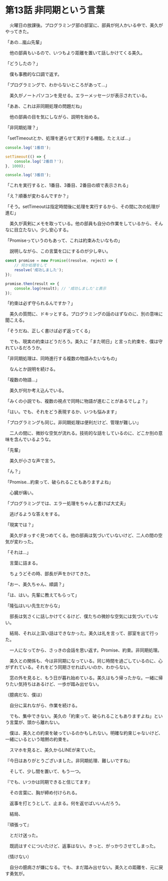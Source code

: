 # 第13話 非同期という言葉

　火曜日の放課後。プログラミング部の部室に、部員が何人かいる中で、美久がやってきた。

「あの...嵐山先輩」

　他の部員もいるので、いつもより距離を置いて話しかけてくる美久。

「どうしたの？」

　僕も事務的な口調で返す。

「プログラミングで、わからないところがあって...」

　美久がノートパソコンを見せる。エラーメッセージが表示されている。

「ああ、これは非同期処理の問題だね」

　他の部員の目を気にしながら、説明を始める。

「非同期処理？」

「setTimeoutとか、処理を遅らせて実行する機能。たとえば...」

```javascript
console.log('1番目');

setTimeout(() => {
    console.log('2番目？');
}, 1000);

console.log('3番目');
```

「これを実行すると、1番目、3番目、2番目の順で表示される」

「え？順番が変わるんですか？」

「そう。setTimeoutは指定時間後に処理を実行するから、その間に次の処理が進む」

　美久が真剣にメモを取っている。他の部員も自分の作業をしているから、そんなに目立たない。少し安心する。

「Promiseっていうのもあって、これは約束みたいなもの」

　説明しながら、この言葉を口にするのが少し辛い。

```javascript
const promise = new Promise((resolve, reject) => {
    // 何か処理をして
    resolve('成功しました');
});

promise.then(result => {
    console.log(result); // '成功しました'と表示
});
```

「約束は必ず守られるんですか？」

　美久の質問に、ドキッとする。プログラミングの話のはずなのに、別の意味に聞こえる。

「そうだね、正しく書けば必ず返ってくる」

　でも、現実の約束はどうだろう。美久に「また明日」と言った約束を、僕は守れているだろうか。

「非同期処理は、同時進行する複数の物語みたいなもの」

　なんとか説明を続ける。

「複数の物語...」

　美久が何か考え込んでいる。

「みくの小説でも、複数の視点で同時に物語が進むことがあるでしょ？」

「はい。でも、それをどう表現するか、いつも悩みます」

「プログラミングも同じ。非同期処理は便利だけど、管理が難しい」

　二人の間に、微妙な空気が流れる。技術的な話をしているのに、どこか別の意味を含んでいるような。

「先輩」

　美久が小さな声で言う。

「ん？」

「Promise...約束って、破られることもありますよね」

　心臓が痛い。

「プログラミングでは、エラー処理をちゃんと書けば大丈夫」

　逃げるような答えをする。

「現実では？」

　美久がまっすぐ見つめてくる。他の部員は気づいていないけど、二人の間の空気が変わった。

「それは...」

　言葉に詰まる。

　ちょうどその時、部長が声をかけてきた。

「おー、美久ちゃん、順調？」

「は、はい。先輩に教えてもらって」

「隆弘はいい先生だからな」

　部長は気さくに話しかけてくるけど、僕たちの微妙な空気には気づいていない。

　結局、それ以上深い話はできなかった。美久は礼を言って、部室を出て行った。

　一人になってから、さっきの会話を思い返す。Promise、約束。非同期処理。

　美久との関係も、今は非同期になっている。同じ時間を過ごしているのに、心がずれている。それをどう同期させればいいのか、わからない。

　窓の外を見ると、もう日が暮れ始めている。美久はもう帰ったかな。一緒に帰りたい気持ちはあるけど、一歩が踏み出せない。

（臆病だな、僕は）

　自分に呆れながら、作業を続ける。

　でも、集中できない。美久の「約束って、破られることもありますよね」という言葉が、頭から離れない。

　僕は、美久との約束を破っているのかもしれない。明確な約束じゃないけど、一緒にいるという暗黙の約束を。

　スマホを見ると、美久からLINEが来ていた。

『今日はありがとうございました。非同期処理、難しいですね』

　そして、少し間を置いて、もう一つ。

『でも、いつかは同期できると信じてます』

　その言葉に、胸が締め付けられる。

　返事を打とうとして、止まる。何を返せばいいんだろう。

　結局、

『頑張って』

　とだけ送った。

　既読はすぐについたけど、返事はない。きっと、がっかりさせてしまった。

（情けない）

　自分の臆病さが嫌になる。でも、まだ踏み出せない。美久との距離を、元に戻す勇気が。